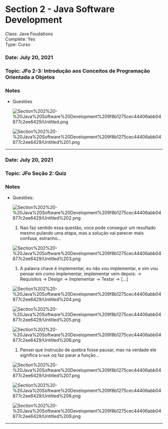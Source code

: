 # Section 2 - Java Software Development

Class: Java Foudations <br>
Complete: Yes <br>
Type: Curso

### Date: July 20, 2021

### Topic: JFo 2-3: Introdução aos Conceitos de Programação Orientada a Objetos

### Notes

- Questões

    ![Section%202%20-%20Java%20Software%20Development%209f8b1275cec44406abb04877c2ee6429/Untitled.png](Section%202%20-%20Java%20Software%20Development%209f8b1275cec44406abb04877c2ee6429/Untitled.png)

    ![Section%202%20-%20Java%20Software%20Development%209f8b1275cec44406abb04877c2ee6429/Untitled%201.png](Section%202%20-%20Java%20Software%20Development%209f8b1275cec44406abb04877c2ee6429/Untitled%201.png)

---

### Date: July 20, 2021

### Topic: JFo Seção 2: Quiz

### Notes

- Questões:

    ![Section%202%20-%20Java%20Software%20Development%209f8b1275cec44406abb04877c2ee6429/Untitled%202.png](Section%202%20-%20Java%20Software%20Development%209f8b1275cec44406abb04877c2ee6429/Untitled%202.png)

    1. Nao faz sentido essa questão, voce pode conseguir um resultado mesmo pulando uma etapa, mas a solução vai parecer mais confusa, estranho...

    ![Section%202%20-%20Java%20Software%20Development%209f8b1275cec44406abb04877c2ee6429/Untitled%203.png](Section%202%20-%20Java%20Software%20Development%209f8b1275cec44406abb04877c2ee6429/Untitled%203.png)

    1.  A palavra chave é implementar, eu não vou implementar, e sim vou pensar em como implementar, implementar vem depois:
    → Requisitos → Design → Implementar → Testar → [...]

    ![Section%202%20-%20Java%20Software%20Development%209f8b1275cec44406abb04877c2ee6429/Untitled%204.png](Section%202%20-%20Java%20Software%20Development%209f8b1275cec44406abb04877c2ee6429/Untitled%204.png)

    ![Section%202%20-%20Java%20Software%20Development%209f8b1275cec44406abb04877c2ee6429/Untitled%205.png](Section%202%20-%20Java%20Software%20Development%209f8b1275cec44406abb04877c2ee6429/Untitled%205.png)

    ![Section%202%20-%20Java%20Software%20Development%209f8b1275cec44406abb04877c2ee6429/Untitled%206.png](Section%202%20-%20Java%20Software%20Development%209f8b1275cec44406abb04877c2ee6429/Untitled%206.png)

    1.  Pensei que instrução de quebra fosse pausar, mas na verdade ele significa `break` oq faz parar a função...

    ![Section%202%20-%20Java%20Software%20Development%209f8b1275cec44406abb04877c2ee6429/Untitled%207.png](Section%202%20-%20Java%20Software%20Development%209f8b1275cec44406abb04877c2ee6429/Untitled%207.png)

    ![Section%202%20-%20Java%20Software%20Development%209f8b1275cec44406abb04877c2ee6429/Untitled%208.png](Section%202%20-%20Java%20Software%20Development%209f8b1275cec44406abb04877c2ee6429/Untitled%208.png)

    ![Section%202%20-%20Java%20Software%20Development%209f8b1275cec44406abb04877c2ee6429/Untitled%209.png](Section%202%20-%20Java%20Software%20Development%209f8b1275cec44406abb04877c2ee6429/Untitled%209.png)

---